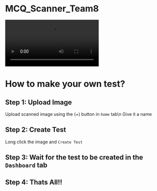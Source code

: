 # MCQ_Scanner_Team8

![Project Presentation](https://github.com/Meliodas98765/MCQ_SCANNER/blob/sidharth/SR_1.mp4)

# How to make your own test?

## Step 1: Upload Image
Upload scanned image using the (+) button in ```home``` tab\n
Give it a name

## Step 2: Create Test
Long click the image and ```Create Test```

## Step 3: Wait for the test to be created in the ```Dashboard``` tab

## Step 4: Thats All!!
